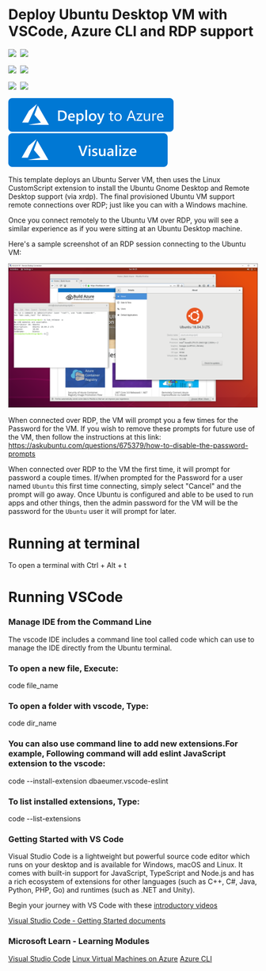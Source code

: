 # Deploy Ubuntu Desktop VM with VSCode, Azure CLI and RDP support

<IMG SRC="https://azurequickstartsservice.blob.core.windows.net/badges/ubuntu-desktop-gnome-rdp/PublicLastTestDate.svg" />&nbsp;
<IMG SRC="https://azurequickstartsservice.blob.core.windows.net/badges/ubuntu-desktop-gnome-rdp/PublicDeployment.svg" />&nbsp;

<IMG SRC="https://azurequickstartsservice.blob.core.windows.net/badges/ubuntu-desktop-gnome-rdp/FairfaxLastTestDate.svg" />&nbsp;
<IMG SRC="https://azurequickstartsservice.blob.core.windows.net/badges/ubuntu-desktop-gnome-rdp/FairfaxDeployment.svg" />&nbsp;

<IMG SRC="https://azurequickstartsservice.blob.core.windows.net/badges/ubuntu-desktop-gnome-rdp/BestPracticeResult.svg" />&nbsp;
<IMG SRC="https://azurequickstartsservice.blob.core.windows.net/badges/ubuntu-desktop-gnome-rdp/CredScanResult.svg" />&nbsp;

<a href="https://portal.azure.com/#create/Microsoft.Template/uri/https%3A%2F%2Fraw.githubusercontent.com%2FAzure%2Fazure-quickstart-templates%2Fmaster%2Fubuntu-desktop-gnome-rdp%2Fazuredeploy.json" target="_blank"><img src="https://raw.githubusercontent.com/Azure/azure-quickstart-templates/master/1-CONTRIBUTION-GUIDE/images/deploytoazure.svg?sanitize=true"/></a>
<a href="http://armviz.io/#/?load=https%3A%2F%2Fraw.githubusercontent.com%2FAzure%2Fazure-quickstart-templates%2Fmaster%2Fubuntu-desktop-gnome-rdp%2Fazuredeploy.json" target="_blank">
    <img src="https://raw.githubusercontent.com/Azure/azure-quickstart-templates/master/1-CONTRIBUTION-GUIDE/images/visualizebutton.svg?sanitize=true"/>
</a>

This template deploys an Ubuntu Server VM, then uses the Linux CustomScript extension to install the Ubuntu Gnome Desktop and Remote Desktop support (via xrdp). The final provisioned Ubuntu VM support remote connections over RDP; just like you can with a Windows machine.

Once you connect remotely to the Ubuntu VM over RDP, you will see a similar experience as if you were sitting at an Ubuntu Desktop machine.

Here's a sample screenshot of an RDP session connecting to the Ubuntu VM:

![Ubuntu RDP Session](images/Ubuntu-RDP-Session.png "Ubuntu RDP Session")

When connected over RDP, the VM will prompt you a few times for the Password for the VM. If you wish to remove these prompts for future use of the VM, then follow the instructions at this link: <https://askubuntu.com/questions/675379/how-to-disable-the-password-prompts>

When connected over RDP to the VM the first time, it will prompt for password a couple times. If/when prompted for the Password for a user named `Ubuntu` this first time connecting, simply select "Cancel" and the prompt will go away. Once Ubuntu is configured and able to be used to run apps and other things, then the admin password for the VM will be the password for the `Ubuntu` user it will prompt for later.

# Running at terminal 

To open a terminal with Ctrl + Alt + t

# Running VSCode

### Manage IDE from the Command Line
The vscode IDE includes a command line tool called code which can use to manage the IDE directly from the Ubuntu terminal.

### To open a new file, Execute:
code file_name

### To open a folder with vscode, Type:
code dir_name

### You can also use command line to add new extensions.For example, Following command will add eslint JavaScript extension to the vscode:
code --install-extension dbaeumer.vscode-eslint

### To list installed extensions, Type:
code --list-extensions

### Getting Started with VS Code

Visual Studio Code is a lightweight but powerful source code editor which runs on your desktop and is available for Windows, macOS and Linux. It comes with built-in support for JavaScript, TypeScript and Node.js and has a rich ecosystem of extensions for other languages (such as C++, C#, Java, Python, PHP, Go) and runtimes (such as .NET and Unity). 

Begin your journey with VS Code with these [introductory videos](https://code.visualstudio.com/docs/introvideos/overview)

[Visual Studio Code - Getting Started documents](https://code.visualstudio.com/docs)

### Microsoft Learn - Learning Modules

[Visual Studio Code](https://docs.microsoft.com/en-us/learn/browse/?term=Visual%20Studio%20Code)
[Linux Virtual Machines on Azure](https://docs.microsoft.com/en-us/learn/browse/?term=Linux%20Virtual%20Machine)
[Azure CLI](https://docs.microsoft.com/en-us/learn/browse/?term=Azure%20CLI)